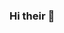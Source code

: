 ### Hi their 👋

<!--
**Kirollos7/Kirollos7** is a ✨ _special_ ✨ repository coz its `README.md` (dis file) appears on your GitHub profile.

Here are some ideas to get you started:

- 🔭 me’m currently working on 
- 🌱 me’m currently learning Odoo ERP System and Image Processing
- 👯 me’m looking to collaborate with other content creators
- 💬 Ask me about Python
- 📫 How to reach me: kirollosnoshi@gmail.com
- ⚡ Fun fact: 

-->
